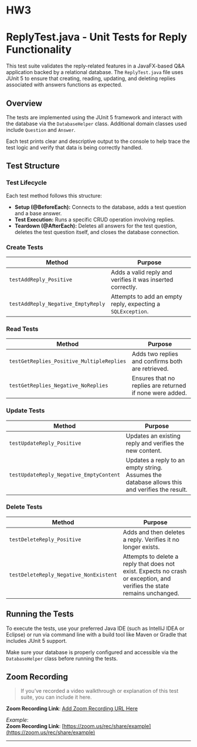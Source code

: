 # HW3

# ReplyTest.java - Unit Tests for Reply Functionality

This test suite validates the reply-related features in a JavaFX-based Q&A application backed by a relational database. The `ReplyTest.java` file uses JUnit 5 to ensure that creating, reading, updating, and deleting replies associated with answers functions as expected.

## Overview

The tests are implemented using the JUnit 5 framework and interact with the database via the `DatabaseHelper` class. Additional domain classes used include `Question` and `Answer`.

Each test prints clear and descriptive output to the console to help trace the test logic and verify that data is being correctly handled.

## Test Structure

### Test Lifecycle

Each test method follows this structure:

- **Setup (@BeforeEach):** Connects to the database, adds a test question and a base answer.
- **Test Execution:** Runs a specific CRUD operation involving replies.
- **Teardown (@AfterEach):** Deletes all answers for the test question, deletes the test question itself, and closes the database connection.

### Create Tests

| Method | Purpose |
|--------|---------|
| `testAddReply_Positive` | Adds a valid reply and verifies it was inserted correctly. |
| `testAddReply_Negative_EmptyReply` | Attempts to add an empty reply, expecting a `SQLException`. |

### Read Tests

| Method | Purpose |
|--------|---------|
| `testGetReplies_Positive_MultipleReplies` | Adds two replies and confirms both are retrieved. |
| `testGetReplies_Negative_NoReplies` | Ensures that no replies are returned if none were added. |

### Update Tests

| Method | Purpose |
|--------|---------|
| `testUpdateReply_Positive` | Updates an existing reply and verifies the new content. |
| `testUpdateReply_Negative_EmptyContent` | Updates a reply to an empty string. Assumes the database allows this and verifies the result. |

### Delete Tests

| Method | Purpose |
|--------|---------|
| `testDeleteReply_Positive` | Adds and then deletes a reply. Verifies it no longer exists. |
| `testDeleteReply_Negative_NonExistent` | Attempts to delete a reply that does not exist. Expects no crash or exception, and verifies the state remains unchanged. |

## Running the Tests

To execute the tests, use your preferred Java IDE (such as IntelliJ IDEA or Eclipse) or run via command line with a build tool like Maven or Gradle that includes JUnit 5 support.

Make sure your database is properly configured and accessible via the `DatabaseHelper` class before running the tests.

## Zoom Recording

> If you’ve recorded a video walkthrough or explanation of this test suite, you can include it here.

**Zoom Recording Link**: [Add Zoom Recording URL Here](https://zoom.us/)

_Example_:  
**Zoom Recording Link**: [https://zoom.us/rec/share/example](https://zoom.us/rec/share/example)

---


